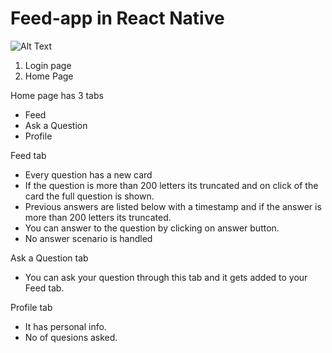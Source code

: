 # Feed-app  in React Native

![Alt Text](https://imgflip.com/gif/3x4utx)

1. Login page 
2. Home Page

Home page has 3 tabs
  - Feed
  - Ask a Question
  - Profile

Feed tab
   - Every question has a new card 
   - If the question is more than 200 letters its truncated and on click of the card the full question is shown.
   - Previous answers are listed below with a timestamp and if the answer is more than 200 letters its truncated.
   - You can answer to the question by clicking on answer button.
   - No answer scenario is handled

Ask a Question tab
   -  You can ask your question through this tab and it gets added to your Feed tab.

Profile tab
   - It has personal info.
   - No of quesions asked.
 

